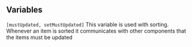 ## Variables

`[mustUpdated, setMustUpdated]`
This variable is used with sorting. Whenever an item is sorted it communicates with other components that the items must be updated

